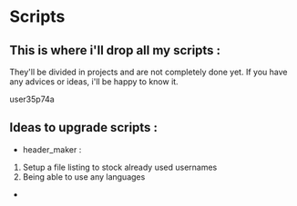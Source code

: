 # Scripts
## This is where i'll drop all my scripts : 
They'll be divided in projects and are not completely done yet. 
If you have any advices or ideas, i'll be happy to know it.

user35p74a
## Ideas to upgrade scripts :
- header_maker :
1) Setup a file listing to stock already used usernames
2) Being able to use any languages

- 
